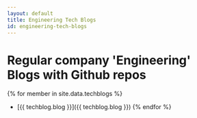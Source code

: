 ```yaml
---
layout: default
title: Engineering Tech Blogs
id: engineering-tech-blogs
---
```


# Regular company 'Engineering' Blogs with Github repos

{% for member in site.data.techblogs %}
* [{{ techblog.blog }}]({{ techblog.blog }})
{% endfor %}

